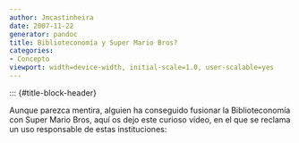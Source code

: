 ```yaml
---
author: Jmcastinheira
date: 2007-11-22
generator: pandoc
title: Biblioteconomía y Super Mario Bros?
categories:
- Concepto
viewport: width=device-width, initial-scale=1.0, user-scalable=yes
---
```


::: {#title-block-header}

Aunque parezca mentira, alguien ha conseguido fusionar la
Biblioteconomía con Super Mario Bros, aquí os dejo este curioso vídeo,
en el que se reclama un uso responsable de estas instituciones:
